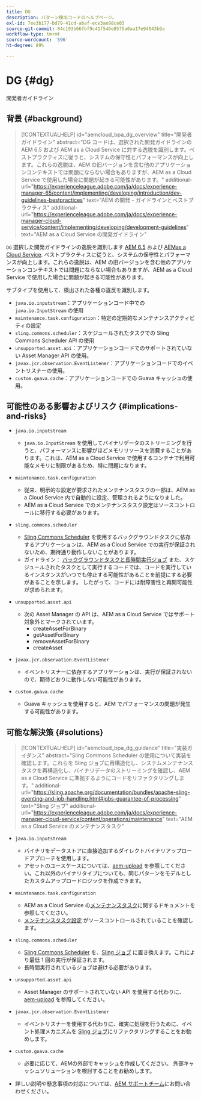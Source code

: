 ```yaml
---
title: DG
description: パターン検出コードのヘルプページ。
exl-id: 7ee3b177-bd79-41cd-abaf-ece3ae98ce03
source-git-commit: 84c193b66fbf9c41f546e8575a0aa17e94043b9a
workflow-type: tm+mt
source-wordcount: '596'
ht-degree: 89%

---
```


# DG {#dg}

開発者ガイドライン

## 背景 {#background}

>[!CONTEXTUALHELP]
>id="aemcloud_bpa_dg_overview"
>title="開発者ガイドライン"
>abstract="DG コードは、選択された開発ガイドラインの AEM 6.5 および AEM as a Cloud Service に対する逸脱を識別します。ベストプラクティスに従うと、システムの保守性とパフォーマンスが向上します。これらの逸脱は、AEM の旧バージョンを含む他のアプリケーションコンテキストでは問題にならない場合もありますが、AEM as a Cloud Service で使用した場合に問題が起きる可能性があります。"
>additional-url="https://experienceleague.adobe.com/ja/docs/experience-manager-65/content/implementing/developing/introduction/dev-guidelines-bestpractices" text="AEM の開発 - ガイドラインとベストプラクティス"
>additional-url="https://experienceleague.adobe.com/ja/docs/experience-manager-cloud-service/content/implementing/developing/development-guidelines" text="AEM as a Cloud Service の開発ガイドライン"


`DG`  選択した開発ガイドラインの逸脱を識別します [AEM 6.5](https://experienceleague.adobe.com/ja/docs/experience-manager-65/content/implementing/developing/introduction/dev-guidelines-bestpractices) および [AEMas a Cloud Service](https://experienceleague.adobe.com/ja/docs/experience-manager-cloud-service/content/implementing/developing/development-guidelines). ベストプラクティスに従うと、システムの保守性とパフォーマンスが向上します。これらの逸脱は、AEM の旧バージョンを含む他のアプリケーションコンテキストでは問題にならない場合もありますが、AEM as a Cloud Service で使用した場合に問題が起きる可能性があります。

サブタイプを使用して、検出された各種の違反を識別します。

* `java.io.inputstream`：アプリケーションコード中での `java.io.InputStream` の使用
* `maintenance.task.configuration`：特定の定期的なメンテナンスアクティビティの設定
* `sling.commons.scheduler`：スケジュールされたタスクでの Sling Commons Scheduler API の使用
* `unsupported.asset.api`：アプリケーションコードでのサポートされていない Asset Manager API の使用。
* `javax.jcr.observation.EventListener`：アプリケーションコードでのイベントリスナーの使用。
* `custom.guava.cache`：アプリケーションコードでの Guava キャッシュの使用。

## 可能性のある影響およびリスク {#implications-and-risks}

* `java.io.inputstream`
   * `java.io.InputStream` を使用してバイナリデータのストリーミングを行うと、パフォーマンスに影響がほどメモリリソースを消費することがあります。これは、AEM as a Cloud Service で使用するコンテナで利用可能なメモリに制限があるため、特に問題になります。

* `maintenance.task.configuration`
   * 従来、明示的な設定が要求されたメンテナンスタスクの一部は、AEM as a Cloud Service 内で自動的に設定、管理されるようになりました。
   * AEM as a Cloud Service でのメンテナンスタスク設定はソースコントロールに移行する必要があります。

* `sling.commons.scheduler`
   * [Sling Commons Scheduler](https://sling.apache.org/documentation/bundles/scheduler-service-commons-scheduler.html) を使用するバックグラウンドタスクに依存するアプリケーションは、AEM as a Cloud Service での実行が保証されないため、期待通り動作しないことがあります。
   * ガイドライン： [バックグラウンドタスクと長時間実行ジョブ](https://experienceleague.adobe.com/en/docs/experience-manager-cloud-service/content/implementing/developing/development-guidelines#background-tasks-and-long-running-jobs) また、スケジュールされたタスクとして実行するコードでは、コードを実行しているインスタンスがいつでも停止する可能性があることを前提にする必要があることを示します。 したがって、コードには耐障害性と再開可能性が求められます。

* `unsupported.asset.api`
   * 次の Asset Manager の API は、AEM as a Cloud Service ではサポート対象外とマークされています。
      * createAssetForBinary
      * getAssetForBinary
      * removeAssetForBinary
      * createAsset

* `javax.jcr.observation.EventListener`
   * イベントリスナーに依存するアプリケーションは、実行が保証されないので、期待どおりに動作しない可能性があります。

* `custom.guava.cache`
   * Guava キャッシュを使用すると、AEM でパフォーマンスの問題が発生する可能性があります。


## 可能な解決策 {#solutions}

>[!CONTEXTUALHELP]
>id="aemcloud_bpa_dg_guidance"
>title="実装ガイダンス"
>abstract="Sling Commons Scheduler の使用について実装を確認します。これらを Sling ジョブに再構造化し、システムメンテナンスタスクを再構造化し、バイナリデータのストリーミングを確認し、AEM as a Cloud Service に準拠するようにコードをリファクタリングします。"
>additional-url="https://sling.apache.org/documentation/bundles/apache-sling-eventing-and-job-handling.html#jobs-guarantee-of-processing" text="Sling ジョブ"
>additional-url="https://experienceleague.adobe.com/ja/docs/experience-manager-cloud-service/content/operations/maintenance" text="AEM as a Cloud Service のメンテナンスタスク"

* `java.io.inputstream`
   * バイナリをデータストアに直接追加するダイレクトバイナリアップロードアプローチを使用します。
   * アセットのユースケースについては、[aem-upload](https://github.com/adobe/aem-upload) を参照してください。これ以外のバイナリタイプについても、同じパターンをモデルとしたカスタムアップロードロジックを作成できます。

* `maintenance.task.configuration`
   * AEM as a Cloud Service の[メンテナンスタスク](https://experienceleague.adobe.com/ja/docs/experience-manager-cloud-service/content/operations/maintenance)に関するドキュメントを参照してください。
   * [メンテナンスタスク設定](https://experienceleague.adobe.com/en/docs/experience-manager-cloud-service/content/implementing/deploying/overview#maintenance-tasks-configuration-in-source-control) がソースコントロールされていることを確認します。

* `sling.commons.scheduler`
   * [Sling Commons Scheduler](https://sling.apache.org/documentation/bundles/scheduler-service-commons-scheduler.html) を、[Sling ジョブ](https://sling.apache.org/documentation/bundles/apache-sling-eventing-and-job-handling.html#jobs-guarantee-of-processing) に置き換えます。これにより最低 1 回の実行が保証されます。
   * 長時間実行されているジョブは避ける必要があります。

* `unsupported.asset.api`
   * Asset Manager のサポートされていない API を使用する代わりに、[aem-upload](https://github.com/adobe/aem-upload) を参照してください。

* `javax.jcr.observation.EventListener`
   * イベントリスナーを使用する代わりに、確実に処理を行うために、イベント処理メカニズムを [Sling ジョブ](https://sling.apache.org/documentation/bundles/apache-sling-eventing-and-job-handling.html#jobs-guarantee-of-processing)にリファクタリングすることをお勧めします。

* `custom.guava.cache`
   * 必要に応じて、AEMの外部でキャッシュを作成してください。 外部キャッシュソリューションを検討することをお勧めします。
* 詳しい説明や懸念事項の対応については、[AEM サポートチーム](https://helpx.adobe.com/jp/enterprise/using/support-for-experience-cloud.html)にお問い合わせください。
